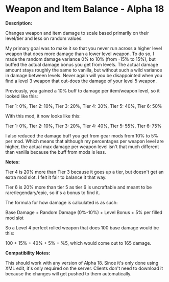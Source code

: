 # Weapon and Item Balance - Alpha 18

**Description:**

Changes weapon and item damage to scale based primarily on their level/tier and less on random values.

My primary goal was to make it so that you never run across a higher level weapon that does more damage than a lower level weapon. To do so, I made the random damage variance 0% to 10% (from -15% to 15%), but buffed the actual damage bonus you get from levels. The actual damage amount stays roughly the same to vanilla, but without such a wild variance in damage between levels. Never again will you be disappointed when you find a level 3 weapon that out-does the damage of your level 5 weapon.

Previously, you gained a 10% buff to damage per item/weapon level, so it looked like this:

Tier 1: 0%, Tier 2: 10%, Tier 3: 20%, Tier 4: 30%, Tier 5: 40%, Tier 6: 50%

With this mod, it now looks like this:

Tier 1: 0%, Tier 2: 10%, Tier 3: 20%, Tier 4: 40%, Tier 5: 55%, Tier 6: 75%

I also reduced the damage buff you get from gear mods from 10% to 5% per mod. Which means that although my percentages per weapon level are higher, the actual max damage per weapon level isn't that much different than vanilla because the buff from mods is less.

**Notes:**

Tier 4 is 20% more than Tier 3 because it goes up a tier, but doesn't get an extra mod slot. I felt it fair to balance it that way.

Tier 6 is 20% more than tier 5 as tier 6 is uncraftable and meant to be rare/legendary/epic, so it's a bonus to find it.

The formula for how damage is calculated is as such:

Base Damage + Random Damage (0%-10%) + Level Bonus + 5% per filled mod slot

So a Level 4 perfect rolled weapon that does 100 base damage would be this:

100 + 15% + 40% + 5% + %5, which would come out to 165 damage.

**Compatibility Notes:**

This should work with any version of Alpha 18. Since it's only done using XML edit, it's only required on the server. Clients don't need to download it because the changes will get pushed to them automatically.